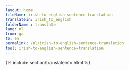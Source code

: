```yaml
---
layout: home
fileName: irish-to-english-sentence-translation
translatein: irish_to_english
folderName : translate
lang: nl
from: ga
to: en
permalink: /nl/irish-to-english-sentence-translation
tool: irish-to-english-sentence-translation
---
```

{% include section/translateinto.html %}